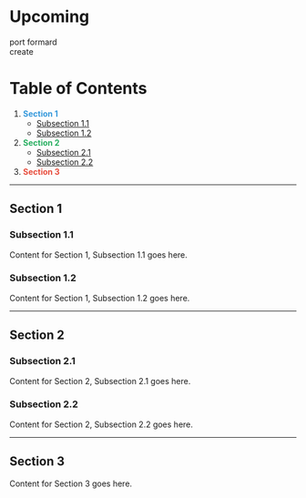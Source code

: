 # Upcoming  
port formard   
create  
# Table of Contents

1. <span style="color: #3498db; font-weight: bold;">Section 1</span>
    - [Subsection 1.1](#subsection-11)
    - [Subsection 1.2](#subsection-12)
2. <span style="color: #27ae60; font-weight: bold;">Section 2</span>
    - [Subsection 2.1](#subsection-21)
    - [Subsection 2.2](#subsection-22)
3. <span style="color: #e74c3c; font-weight: bold;">Section 3</span>

---

## Section 1

### Subsection 1.1

Content for Section 1, Subsection 1.1 goes here.

### Subsection 1.2

Content for Section 1, Subsection 1.2 goes here.

---

## Section 2

### Subsection 2.1

Content for Section 2, Subsection 2.1 goes here.

### Subsection 2.2

Content for Section 2, Subsection 2.2 goes here.

---

## Section 3

Content for Section 3 goes here.
